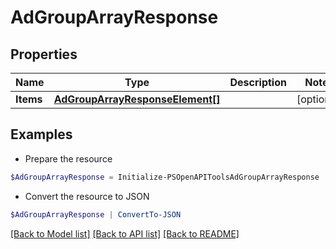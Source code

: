 # AdGroupArrayResponse
## Properties

Name | Type | Description | Notes
------------ | ------------- | ------------- | -------------
**Items** | [**AdGroupArrayResponseElement[]**](AdGroupArrayResponseElement.md) |  | [optional] 

## Examples

- Prepare the resource
```powershell
$AdGroupArrayResponse = Initialize-PSOpenAPIToolsAdGroupArrayResponse  -Items null
```

- Convert the resource to JSON
```powershell
$AdGroupArrayResponse | ConvertTo-JSON
```

[[Back to Model list]](../README.md#documentation-for-models) [[Back to API list]](../README.md#documentation-for-api-endpoints) [[Back to README]](../README.md)

